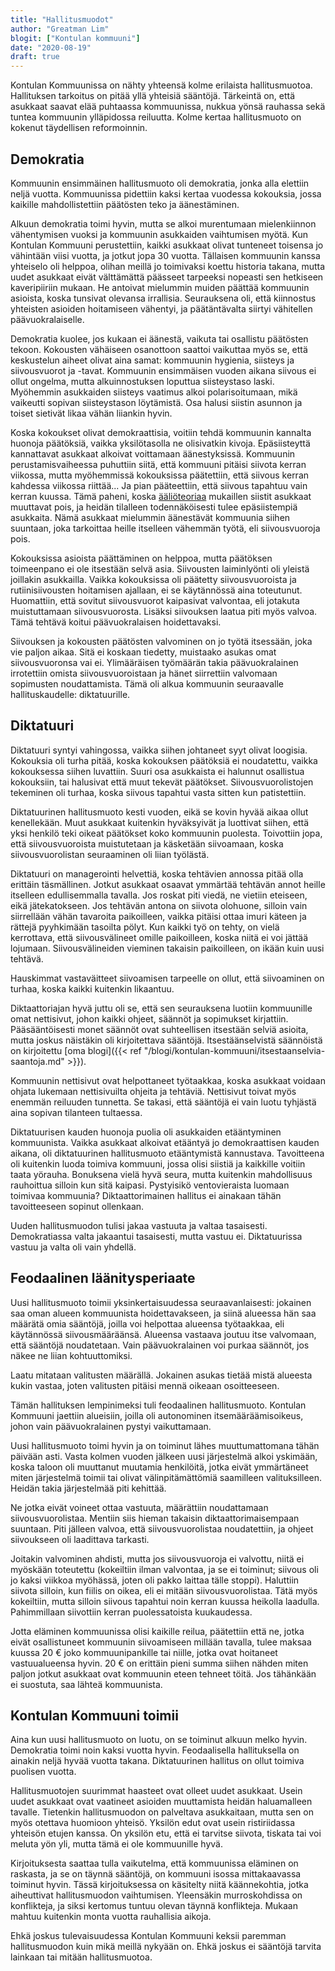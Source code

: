 ```yaml
---
title: "Hallitusmuodot"
author: "Greatman Lim"
blogit: ["Kontulan kommuuni"]
date: "2020-08-19"
draft: true
---
```


Kontulan Kommuunissa on nähty yhteensä kolme erilaista hallitusmuotoa. Hallituksen tarkoitus on pitää yllä yhteisiä sääntöjä. Tärkeintä on, että asukkaat saavat elää puhtaassa kommuunissa, nukkua yönsä rauhassa sekä tuntea kommuunin ylläpidossa reiluutta. Kolme kertaa hallitusmuoto on kokenut täydellisen reformoinnin.

## Demokratia

Kommuunin ensimmäinen hallitusmuoto oli demokratia, jonka alla elettiin neljä vuotta. Kommuunissa pidettiin kaksi kertaa vuodessa kokouksia, jossa kaikille mahdollistettiin päätösten teko ja äänestäminen.

Alkuun demokratia toimi hyvin, mutta se alkoi murentumaan mielenkiinnon vähentymisen vuoksi ja kommuunin asukkaiden vaihtumisen myötä. Kun Kontulan Kommuuni perustettiin, kaikki asukkaat olivat tunteneet toisensa jo vähintään viisi vuotta, ja jotkut jopa 30 vuotta. Tällaisen kommuunin kanssa yhteiselo oli helppoa, olihan meillä jo toimivaksi koettu historia takana, mutta uudet asukkaat eivät välttämättä päässeet tarpeeksi nopeasti sen hetkiseen kaveripiiriin mukaan. He antoivat mielummin muiden päättää kommuunin asioista, koska tunsivat olevansa irrallisia. Seurauksena oli, että kiinnostus yhteisten asioiden hoitamiseen vähentyi, ja päätäntävalta siirtyi vähitellen päävuokralaiselle.

Demokratia kuolee, jos kukaan ei äänestä, vaikuta tai osallistu päätösten tekoon. Kokousten vähäiseen osanottoon saattoi vaikuttaa myös se, että keskustelun aiheet olivat aina samat: kommuunin hygienia, siisteys ja siivousvuorot ja -tavat. Kommuunin ensimmäisen vuoden aikana siivous ei ollut ongelma, mutta alkuinnostuksen loputtua siisteystaso laski. Myöhemmin asukkaiden siisteys vaatimus alkoi polarisoitumaan, mikä vaikeutti sopivan siisteystason löytämistä. Osa halusi siistin asunnon ja toiset sietivät likaa vähän liiankin hyvin.

Koska kokoukset olivat demokraattisia, voitiin tehdä kommuunin kannalta huonoja päätöksiä, vaikka yksilötasolla ne olisivatkin kivoja. Epäsiisteyttä kannattavat asukkaat alkoivat voittamaan äänestyksissä. Kommuunin perustamisvaiheessa puhuttiin siitä, että kommuuni pitäisi siivota kerran viikossa, mutta myöhemmissä kokouksissa päätettiin, että siivous kerran kahdessa viikossa riittää... Ja pian pääteettiin, että siivous tapahtuu vain kerran kuussa. Tämä paheni, koska [ääliöteoriaa](https://jaskanpauhantaa.blogspot.com/2020/06/aalioteoria.html) mukaillen siistit asukkaat muuttavat pois, ja heidän tilalleen todennäköisesti tulee epäsiistempiä asukkaita. Nämä asukkaat mielummin äänestävät kommuunia siihen suuntaan, joka tarkoittaa heille itselleen vähemmän työtä, eli siivousvuoroja pois.

Kokouksissa asioista päättäminen on helppoa, mutta päätöksen toimeenpano ei ole itsestään selvä asia. Siivousten laiminlyönti oli yleistä joillakin asukkailla. Vaikka kokouksissa oli päätetty siivousvuoroista ja rutiinisiivousten hoitamisen ajallaan, ei se käytännössä aina toteutunut. Huomattiin, että sovitut siivousvuorot kaipasivat valvontaa, eli jotakuta muistuttamaan siivousvuorosta. Lisäksi siivouksen laatua piti myös valvoa. Tämä tehtävä koitui päävuokralaisen hoidettavaksi.

Siivouksen ja kokousten päätösten valvominen on jo työtä itsessään, joka vie paljon aikaa. Sitä ei koskaan tiedetty, muistaako asukas omat siivousvuoronsa vai ei. Ylimääräisen työmäärän takia päävuokralainen irrotettiin omista siivousvuoroistaan ja hänet siirrettiin valvomaan sopimusten noudattamista. Tämä oli alkua kommuunin seuraavalle hallituskaudelle: diktatuurille.

## Diktatuuri

Diktatuuri syntyi vahingossa, vaikka siihen johtaneet syyt olivat loogisia. Kokouksia oli turha pitää, koska kokouksen päätöksiä ei noudatettu, vaikka kokouksessa siihen luvattiin. Suuri osa asukkaista ei halunnut osallistua kokouksiin, tai halusivat että muut tekevät päätökset. Siivousvuorolistojen tekeminen oli turhaa, koska siivous tapahtui vasta sitten kun patistettiin.

Diktatuurinen hallitusmuoto kesti vuoden, eikä se kovin hyvää aikaa ollut kenellekään. Muut asukkaat kuitenkin hyväksyivät ja luottivat siihen, että yksi henkilö teki oikeat päätökset koko kommuunin puolesta. Toivottiin jopa, että siivousvuoroista muistutetaan ja käsketään siivoamaan, koska siivousvuorolistan seuraaminen oli liian työlästä.

Diktatuuri on managerointi helvettiä, koska tehtävien annossa pitää olla erittäin täsmällinen. Jotkut asukkaat osaavat ymmärtää tehtävän annot heille itselleen edullisemmalla tavalla. Jos roskat piti viedä, ne vietiin eteiseen, eikä jätekatokseen. Jos tehtävän antona on siivota olohuone, silloin vain siirrellään vähän tavaroita paikoilleen, vaikka pitäisi ottaa imuri käteen ja rättejä pyyhkimään tasoilta pölyt. Kun kaikki työ on tehty, on vielä kerrottava, että siivousvälineet omille paikoilleen, koska niitä ei voi jättää lojumaan. Siivousvälineiden vieminen takaisin paikoilleen, on ikään kuin uusi tehtävä.

Hauskimmat vastaväitteet siivoamisen tarpeelle on ollut, että siivoaminen on turhaa, koska kaikki kuitenkin likaantuu.

Diktaattoriajan hyvä juttu oli se, että sen seurauksena luotiin kommuunille omat nettisivut, johon kaikki ohjeet, säännöt ja sopimukset kirjattiin. Pääsääntöisesti monet säännöt ovat suhteellisen itsestään selviä asioita, mutta joskus näistäkin oli kirjoitettava sääntöjä. Itsestäänselvistä säännöistä on kirjoitettu [oma blogi]({{< ref "/blogi/kontulan-kommuuni/itsestaanselvia-saantoja.md" >}}).

Kommuunin nettisivut ovat helpottaneet työtaakkaa, koska asukkaat voidaan ohjata lukemaan nettisivuilta ohjeita ja tehtäviä. Nettisivut toivat myös enemmän reiluuden tunnetta. Se takasi, että sääntöjä ei vain luotu tyhjästä aina sopivan tilanteen tultaessa.

Diktatuurisen kauden huonoja puolia oli asukkaiden etääntyminen kommuunista. Vaikka asukkaat alkoivat etääntyä jo demokraattisen kauden aikana, oli diktatuurinen hallitusmuoto etääntymistä kannustava. Tavoitteena oli kuitenkin luoda toimiva kommuuni, jossa olisi siistiä ja kaikkille voitiin taata yörauha. Bonuksena vielä hyvä seura, mutta kuitenkin mahdollisuus rauhoittua silloin kun sitä kaipasi. Pystyisikö ventovieraista luomaan toimivaa kommuunia? Diktaattorimainen hallitus ei ainakaan tähän tavoitteeseen sopinut ollenkaan.

Uuden hallitusmuodon tulisi jakaa vastuuta ja valtaa tasaisesti. Demokratiassa valta jakaantui tasaisesti, mutta vastuu ei. Diktatuurissa vastuu ja valta oli vain yhdellä.

## Feodaalinen läänitysperiaate

Uusi hallitusmuoto toimii yksinkertaisuudessa seuraavanlaisesti: jokainen saa oman alueen kommuunista hoidettavakseen, ja siinä alueessa hän saa määrätä omia sääntöjä, joilla voi helpottaa alueensa työtaakkaa, eli käytännössä siivousmääräänsä. Alueensa vastaava joutuu itse valvomaan, että sääntöjä noudatetaan. Vain päävuokralainen voi purkaa säännöt, jos näkee ne liian kohtuuttomiksi.

Laatu mitataan valitusten määrällä. Jokainen asukas tietää mistä alueesta kukin vastaa, joten valitusten pitäisi mennä oikeaan osoitteeseen.

Tämän hallituksen lempinimeksi tuli feodaalinen hallitusmuoto. Kontulan Kommuuni jaettiin alueisiin, joilla oli autonominen itsemääräämisoikeus, johon vain päävuokralainen pystyi vaikuttamaan.

Uusi hallitusmuoto toimi hyvin ja on toiminut lähes muuttumattomana tähän päivään asti. Vasta kolmen vuoden jälkeen uusi järjestelmä alkoi yskimään, koska taloon oli muuttanut muutamia henkilöitä, jotka eivät ymmärtäneet miten järjestelmä toimii tai olivat välinpitämättömiä saamilleen valituksilleen. Heidän takia järjestelmää piti kehittää.

Ne jotka eivät voineet ottaa vastuuta, määrättiin noudattamaan siivousvuorolistaa. Mentiin siis hieman takaisin diktaattorimaisempaan suuntaan. Piti jälleen valvoa, että siivousvuorolistaa noudatettiin, ja ohjeet siivoukseen oli laadittava tarkasti.

Joitakin valvominen ahdisti, mutta jos siivousvuoroja ei valvottu, niitä ei myöskään toteutettu (kokeiltiin ilman valvontaa, ja se ei toiminut; siivous oli jo kaksi viikkoa myöhässä, joten oli pakko laittaa tälle stoppi). Haluttiin siivota silloin, kun fiilis on oikea, eli ei mitään siivousvuorolistaa. Tätä myös kokeiltiin, mutta silloin siivous tapahtui noin kerran kuussa heikolla laadulla. Pahimmillaan siivottiin kerran puolessatoista kuukaudessa.

<!-- Sääntöjen kertaus: -->
<!--  -->
<!--   - asukkailla on vastuualueet -->
<!--   - asukas luo säännöt alueellaan ja valvoo niiden noudattamista -->
<!--   - valitukset vastuussa olevalle asukkaalle -->
<!--   - sääntöjen kohtuuttomuudesta voi valittaa päävuokralaiselle -->
<!--  -->
<!-- Uudessa hallitusjärjestelmässä päävuokralainen ei vastaa enää kommuuniin hygieniasta. On käännyttävä aluevastaavien puoleen, jos siisteydestä haluaa keskustella. -->
<!--  -->
<!-- Kommuunissa on ollut tilanne, missä A kehottaa B:tä kapinoimaan lakkoilemalla, eli käytännössä lopettamaan kaikki siivousvelvotteet kommuunia kohtaan. Henkilö A on myöhemmin valittanut, että kommuunissa on likaista. -->

Jotta eläminen kommuunissa olisi kaikille reilua, päätettiin että ne, jotka eivät osallistuneet kommuunin siivoamiseen millään tavalla, tulee maksaa kuussa 20 € joko kommuunipankille tai niille, jotka ovat hoitaneet vastuualueensa hyvin. 20 € on erittäin pieni summa siihen nähden miten paljon jotkut asukkaat ovat kommuunin eteen tehneet töitä. Jos tähänkään ei suostuta, saa lähteä kommuunista.

## Kontulan Kommuuni toimii

Aina kun uusi hallitusmuoto on luotu, on se toiminut alkuun melko hyvin. Demokratia toimi noin kaksi vuotta hyvin. Feodaalisella hallituksella on ainakin neljä hyvää vuotta takana. Diktatuurinen hallitus on ollut toimiva puolisen vuotta.

Hallitusmuotojen suurimmat haasteet ovat olleet uudet asukkaat. Usein uudet asukkaat ovat vaatineet asioiden muuttamista heidän haluamalleen tavalle. Tietenkin hallitusmuodon on palveltava asukkaitaan, mutta sen on myös otettava huomioon yhteisö. Yksilön edut ovat usein ristiriidassa yhteisön etujen kanssa. On yksilön etu, että ei tarvitse siivota, tiskata tai voi meluta yön yli, mutta tämä ei ole kommuunille hyvä.

Kirjoituksesta saattaa tulla vaikutelma, että kommuunissa eläminen on raskasta, ja se on täynnä sääntöjä, on kommuuni isossa mittakaavassa toiminut hyvin. Tässä kirjoituksessa on käsitelty niitä käännekohtia, jotka aiheuttivat hallitusmuodon vaihtumisen. Yleensäkin murroskohdissa on konflikteja, ja siksi kertomus tuntuu olevan täynnä konflikteja. Mukaan mahtuu kuitenkin monta vuotta rauhallisia aikoja.

Ehkä joskus tulevaisuudessa Kontulan Kommuuni keksii paremman hallitusmuodon kuin mikä meillä nykyään on. Ehkä joskus ei sääntöjä tarvita lainkaan tai mitään hallitusmuotoa.
